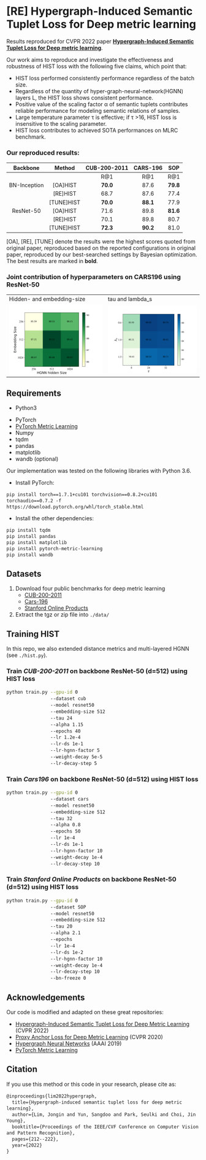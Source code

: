 # [RE]  Hypergraph-Induced Semantic Tuplet Loss for Deep metric learning

Results reproduced for CVPR 2022 paper [**Hypergraph-Induced Semantic Tuplet Loss for Deep metric learning**](https://openaccess.thecvf.com/content/CVPR2022/papers/Lim_Hypergraph-Induced_Semantic_Tuplet_Loss_for_Deep_Metric_Learning_CVPR_2022_paper.pd). 

Our work aims to reproduce and  investigate the effectiveness and robustness of HIST loss with the following five claims, which point that: 
-  HIST loss performed consistently performance regardless of the batch size.
-  Regardless of the quantity of hyper-graph-neural-network(HGNN) layers L, the HIST loss shows consistent performance. 
- Positive value of the scaling factor α of semantic tuplets contributes reliable performance for modeling semantic relations of samples. 
-  Large temperature parameter τ is effective; if τ >16, HIST loss is insensitive to the scaling parameter.
-  HIST loss contributes to achieved SOTA performances on MLRC benchmark.


### Our reproduced results:

| **Backbone** |**Method** | **CUB-200-2011** | **CARS-196** | **SOP** |
| :--------------------------------: | :------------------------------: | :---------------------------------------: | :-----------------------------------: | :------------------------------: |
|                                    |                                  | R@1                                       | R@1                                   | R@1                              |
| BN-Inception      | [OA]HIST                     | **70.0**                      | 87.6                      | **79.8**             |
|                                    | [RE]HIST                     | 68.7                                   | 87.6                              | 77.4                          |
|                                    | [TUNE]HIST                   | **70.0**                      | **88.1**                          | 77.9                          |
| ResNet-50        | [OA]HIST                     | 71.6                                   | 89.8                              | **81.6**                     |
|                                    | [RE]HIST                     | 70.1                                   | 89.8                               | 80.7                          |
|                                    | [TUNE]HIST                   | **72.3**                      | **90.2**                  | 81.0                 |

[OA], [RE], [TUNE] denote the results were the highest scores quoted from original paper, reproduced based on the reported configurations in original paper, reproduced by our best-searched settings by Bayesian optimization. The best results are marked in **bold**.

### Joint contribution of hyperparameters on CARS196 using ResNet‐50

<table>
  <tr>
    <td>Hidden- and embedding-size</td>
     <td>tau and lambda_s</td>
  </tr>
  <tr>
    <td><img src="./imgs/embed_size_hgnn.png" width=425 ></td>
    <td><img src="/imgs/tau_lambda_s.png" width=425></td>
  </tr>
 </table>


## Requirements

- Python3
* PyTorch
* [PyTorch Metric Learning](https://github.com/KevinMusgrave/pytorch-metric-learning)
* Numpy
* tqdm
* pandas
* matplotlib
* wandb (optional)

Our implementation was tested on the following libraries with Python 3.6.

* Install PyTorch:
```
pip install torch==1.7.1+cu101 torchvision==0.8.2+cu101 torchaudio==0.7.2 -f https://download.pytorch.org/whl/torch_stable.html
```

* Install the other dependencies:
```
pip install tqdm
pip install pandas
pip install matplotlib
pip install pytorch-metric-learning
pip install wandb
```

## Datasets

1. Download four public benchmarks for deep metric learning
   - [CUB-200-2011](http://www.vision.caltech.edu/visipedia-data/CUB-200-2011/CUB_200_2011.tgz)
   - [Cars-196](https://ai.stanford.edu/~jkrause/cars/car_dataset.html)
   - [Stanford Online Products](https://cvgl.stanford.edu/projects/lifted_struct/)
2. Extract the tgz or zip file into `./data/`



## Training HIST

In this repo, we also extended distance metrics and multi-layered HGNN (see `./hist.py`).

### Train *CUB-200-2011* on  backbone ResNet-50  (d=512) using **HIST loss**


```bash
python train.py --gpu-id 0
                --dataset cub
                --model resnet50
                --embedding-size 512
                --tau 24
                --alpha 1.15
                --epochs 40
                --lr 1.2e-4
                --lr-ds 1e-1
                --lr-hgnn-factor 5
                --weight-decay 5e-5
                --lr-decay-step 5
```


### Train *Cars196* on  backbone ResNet-50  (d=512) using **HIST loss**

```bash
python train.py --gpu-id 0
                --dataset cars
                --model resnet50
                --embedding-size 512
                --tau 32
                --alpha 0.8
                --epochs 50
                --lr 1e-4
                --lr-ds 1e-1
                --lr-hgnn-factor 10
                --weight-decay 1e-4
                --lr-decay-step 10
```


###  Train *Stanford Online Products* on  backbone ResNet-50  (d=512) using **HIST loss**

```bash
python train.py --gpu-id 0
                --dataset SOP
                --model resnet50
                --embedding-size 512
                --tau 20
                --alpha 2.1
                --epochs 
                --lr 1e-4
                --lr-ds 1e-2
                --lr-hgnn-factor 10
                --weight-decay 1e-4
                --lr-decay-step 10
                --bn-freeze 0
```



## Acknowledgements

Our code is modified and adapted on these great repositories:
- [Hypergraph-Induced Semantic Tuplet Loss for Deep Metric Learning](https://github.com/ljin0429/HIST) (CVPR 2022)
- [Proxy Anchor Loss for Deep Metric Learning](https://github.com/tjddus9597/Proxy-Anchor-CVPR2020) (CVPR 2020)
- [Hypergraph Neural Networks](https://github.com/iMoonLab/HGNN) (AAAI 2019)
- [PyTorch Metric Learning](https://github.com/KevinMusgrave/pytorch-metric-learning)

## Citation

If you use this method or this code in your research, please cite as:

    @inproceedings{lim2022hypergraph,
      title={Hypergraph-induced semantic tuplet loss for deep metric learning},
      author={Lim, Jongin and Yun, Sangdoo and Park, Seulki and Choi, Jin Young},
      booktitle={Proceedings of the IEEE/CVF Conference on Computer Vision and Pattern Recognition},
      pages={212--222},
      year={2022}
    }
